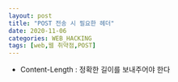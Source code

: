 ```yaml
---
layout: post
title: "POST 전송 시 필요한 헤더"
date: 2020-11-06
categories: WEB_HACKING
tags: [web,웹 취약점,POST]
---
```


- Content-Length 
: 정확한 길이를 보내주어야 한다